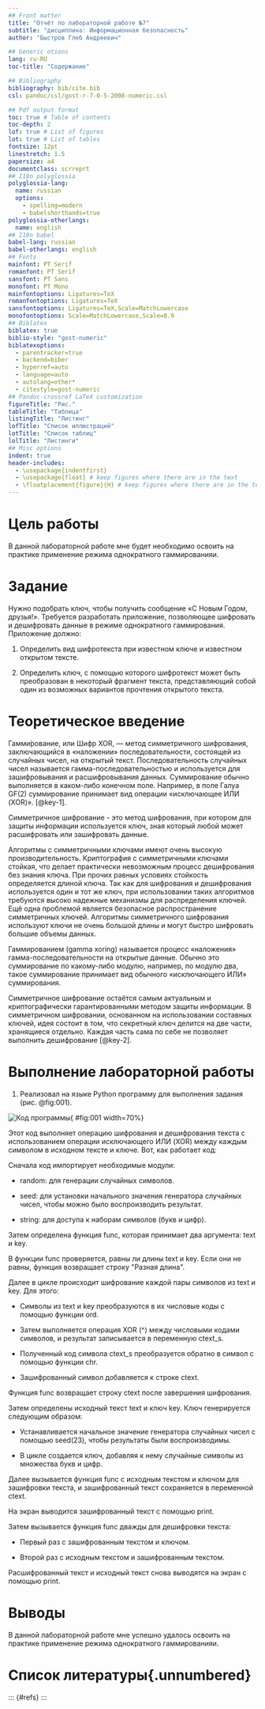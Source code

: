```yaml
---
## Front matter
title: "Отчёт по лабораторной работе №7"
subtitle: "дисциплина: Информационная безопасность"
author: "Быстров Глеб Андреевич"

## Generic otions
lang: ru-RU
toc-title: "Содержание"

## Bibliography
bibliography: bib/cite.bib
csl: pandoc/csl/gost-r-7-0-5-2008-numeric.csl

## Pdf output format
toc: true # Table of contents
toc-depth: 2
lof: true # List of figures
lot: true # List of tables
fontsize: 12pt
linestretch: 1.5
papersize: a4
documentclass: scrreprt
## I18n polyglossia
polyglossia-lang:
  name: russian
  options:
	- spelling=modern
	- babelshorthands=true
polyglossia-otherlangs:
  name: english
## I18n babel
babel-lang: russian
babel-otherlangs: english
## Fonts
mainfont: PT Serif
romanfont: PT Serif
sansfont: PT Sans
monofont: PT Mono
mainfontoptions: Ligatures=TeX
romanfontoptions: Ligatures=TeX
sansfontoptions: Ligatures=TeX,Scale=MatchLowercase
monofontoptions: Scale=MatchLowercase,Scale=0.9
## Biblatex
biblatex: true
biblio-style: "gost-numeric"
biblatexoptions:
  - parentracker=true
  - backend=biber
  - hyperref=auto
  - language=auto
  - autolang=other*
  - citestyle=gost-numeric
## Pandoc-crossref LaTeX customization
figureTitle: "Рис."
tableTitle: "Таблица"
listingTitle: "Листинг"
lofTitle: "Список иллюстраций"
lotTitle: "Список таблиц"
lolTitle: "Листинги"
## Misc options
indent: true
header-includes:
  - \usepackage{indentfirst}
  - \usepackage{float} # keep figures where there are in the text
  - \floatplacement{figure}{H} # keep figures where there are in the text
---
```


# Цель работы

В данной лабораторной работе мне будет необходимо освоить на практике применение режима однократного гаммированияи.

# Задание

Нужно подобрать ключ, чтобы получить сообщение «С Новым Годом, друзья!». Требуется разработать приложение, позволяющее шифровать и дешифровать данные в режиме однократного гаммирования. Приложение должно:

1. Определить вид шифротекста при известном ключе и известном открытом тексте.

2. Определить ключ, с помощью которого шифротекст может быть преобразован в некоторый фрагмент текста, представляющий собой один из возможных вариантов прочтения открытого текста.

# Теоретическое введение

Гамми́рование, или Шифр XOR, — метод симметричного шифрования, заключающийся в «наложении» последовательности, состоящей из случайных чисел, на открытый текст. Последовательность случайных чисел называется гамма-последовательностью и используется для зашифровывания и расшифровывания данных. Суммирование обычно выполняется в каком-либо конечном поле. Например, в поле Галуа GF(2) суммирование принимает вид операции «исключающее ИЛИ (XOR)». [@key-1].

Симметричное шифрование - это метод шифрования, при котором для защиты информации используется ключ, зная который любой может расшифровать или зашифровать данные.

Алгоритмы с симметричными ключами имеют очень высокую производительность. Криптография с симметричными ключами стойкая, что делает практически невозможным процесс дешифрования без знания ключа. При прочих равных условиях стойкость определяется длиной ключа. Так как для шифрования и дешифрования используется один и тот же ключ, при использовании таких алгоритмов требуются высоко надежные механизмы для распределения ключей. Ещё одна проблемой является безопасное распространение симметричных ключей. Алгоритмы симметричного шифрования используют ключи не очень большой длины и могут быстро шифровать большие объемы данных.

Гаммированием (gamma xoring) называется процесс «наложения» гамма-последовательности на открытые данные. Обычно это суммирование по какому-либо модулю, например, по модулю два, такое суммирование принимает вид обычного «исключающего ИЛИ» суммирования.

Симметричное шифрование остаётся самым актуальным и криптографически гарантированными методом защиты информации. В симметричном шифровании, основанном на использовании составных ключей, идея состоит в том, что секретный ключ делится на две части, хранящиеся отдельно. Каждая часть сама по себе не позволяет выполнить дешифрование [@key-2].

# Выполнение лабораторной работы

1. Реализовал на языке Python программу для выполнения задания (рис. @fig:001).

![Код программы](image/1.png){ #fig:001 width=70%}

Этот код выполняет операцию шифрования и дешифрования текста с использованием операции исключающего ИЛИ (XOR) между каждым символом в исходном тексте и ключе. Вот, как работает код:

Сначала код импортирует необходимые модули:

* random: для генерации случайных символов.

* seed: для установки начального значения генератора случайных чисел, чтобы можно было воспроизводить результат.

* string: для доступа к наборам символов (букв и цифр).

Затем определена функция func, которая принимает два аргумента: text и key.

В функции func проверяется, равны ли длины text и key. Если они не равны, функция возвращает строку "Разная длина".

Далее в цикле происходит шифрование каждой пары символов из text и key. Для этого:

* Символы из text и key преобразуются в их числовые коды с помощью функции ord.

* Затем выполняется операция XOR (^) между числовыми кодами символов, и результат записывается в переменную ctext_s.

* Полученный код символа ctext_s преобразуется обратно в символ с помощью функции chr.
* Зашифрованный символ добавляется к строке ctext.

Функция func возвращает строку ctext после завершения шифрования.

Затем определены исходный текст text и ключ key. Ключ генерируется следующим образом:

* Устанавливается начальное значение генератора случайных чисел с помощью seed(23), чтобы результаты были воспроизводимы.

* В цикле создается ключ, добавляя к нему случайные символы из множества букв и цифр.

Далее вызывается функция func с исходным текстом и ключом для зашифровки текста, и зашифрованный текст сохраняется в переменной ctext.

На экран выводится зашифрованный текст с помощью print.

Затем вызывается функция func дважды для дешифровки текста:

* Первый раз с зашифрованным текстом и ключом.

* Второй раз с исходным текстом и зашифрованным текстом.

Расшифрованный текст и исходный текст снова выводятся на экран с помощью print.

# Выводы

В данной лабораторной работе мне успешно удалось освоить на практике применение режима однократного гаммированияи.

# Список литературы{.unnumbered}

::: {#refs}
:::
